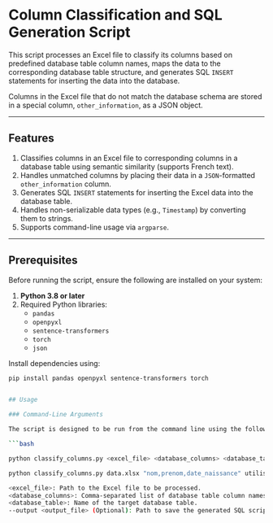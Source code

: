 # Column Classification and SQL Generation Script

This script processes an Excel file to classify its columns based on predefined database table column names, maps the data to the corresponding database table structure, and generates SQL `INSERT` statements for inserting the data into the database. 

Columns in the Excel file that do not match the database schema are stored in a special column, `other_information`, as a JSON object.

---

## Features

1. Classifies columns in an Excel file to corresponding columns in a database table using semantic similarity (supports French text).
2. Handles unmatched columns by placing their data in a `JSON`-formatted `other_information` column.
3. Generates SQL `INSERT` statements for inserting the Excel data into the database table.
4. Handles non-serializable data types (e.g., `Timestamp`) by converting them to strings.
5. Supports command-line usage via `argparse`.

---

## Prerequisites

Before running the script, ensure the following are installed on your system:

1. **Python 3.8 or later**
2. Required Python libraries:
   - `pandas`
   - `openpyxl`
   - `sentence-transformers`
   - `torch`
   - `json`

Install dependencies using:

```bash
pip install pandas openpyxl sentence-transformers torch


## Usage

### Command-Line Arguments

The script is designed to be run from the command line using the following syntax:

```bash

python classify_columns.py <excel_file> <database_columns> <database_table> --output <output_file>

python classify_columns.py data.xlsx "nom,prenom,date_naissance" utilisateurs --output insert.sql

<excel_file>: Path to the Excel file to be processed.
<database_columns>: Comma-separated list of database table column names.
<database_table>: Name of the target database table.
--output <output_file> (Optional): Path to save the generated SQL script. If omitted, the output is printed to the console

